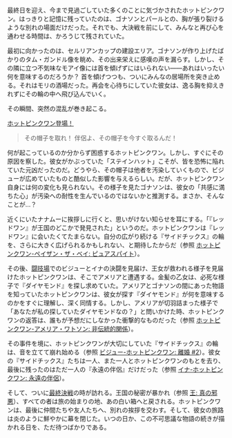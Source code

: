 <!-- title: ホットピンクワン -->
<!-- status: 生存 -->

最終日を迎え、今まで見過ごしていた多くのことに気づかされたホットピンクワン。はっきりと記憶に残っていたのは、ゴナソンとパールとの、胸が張り裂けるような別れの場面だけだった。それでも、大決戦を前にして、みんなと再び心を通わせる時間は、かろうじて残されていた。

最初に向かったのは、セルリアンカップの建設エリア。ゴナソンが作り上げたばかりのタム・ガンドル像を眺め、その出来栄えに感嘆の声を漏らす。しかし、その隣に立つ不気味なモアイ像には首を傾げずにはいられない――あれはいったい何を意味するのだろうか？ 首を傾げつつも、ついにみんなの居場所を突き止める。それはモリの酒場だった。再会を心待ちにしていた彼女は、逸る胸を抑えきれずにその輪の中へ飛び込んでいく。

その瞬間、突然の混乱が巻き起こる。

[ホットピンクワン登場！](#embed:https://www.youtube.com/live/pH9lSCrTVMY?si=x4Ho305cyOfZiPj&start=410)

> その帽子を取れ！
> 伴侶よ、その帽子を今すぐ取るんだ！

何が起こっているのか分からず困惑するホットピンクワン。しかし、すぐにその原因を察した。彼女がかぶっていた「ステインハット」こそが、皆を恐怖に陥れていた元凶だったのだ。どうやら、その帽子は他者を汚染していくもので、ビジューが広めていたものと酷似した影響を与えるらしい。だが、ホットピンクワン自身には何の変化も見られない。その様子を見たゴナソンは、彼女の「共感に満ちた心」が汚染への耐性を生んでいるのではないかと推測する。まさか、そんなことが…？

近くにいたナナムーに挨拶しに行くと、思いがけない知らせを耳にする。「『レッドワン』が王国のどこかで発見された」というのだ。ホットピンクワンは『レッドワン』に会いたくてたまらない。自分の広がり続ける『サイドチックス』の輪を、さらに大きく広げられるかもしれない、と期待したからだ（参照 [ホットピンクワン-ペイザン・ザ・ベイ: ピュアスパイト](#edge:bae-irys)）。

その後、[闘技場](https://www.youtube.com/live/pH9lSCrTVMY?feature=shared&t=1056)でのビジューとイナの決闘を見届け、王女が救われる様子を見届けたホットピンクワンは、そこでアメリアと遭遇する。金髪の乙女は、必死な様子で『ダイヤモンド』を探し求めていた。アメリアとゴナソンの間にあった物語を知っていたホットピンクワンは、彼女が探す『ダイヤモンド』が何を意味するのかをすぐに理解し、深く同情する。しかし、アメリアが切羽詰まった様子で「あなたが私の探していたダイヤモンドなの？」と問いかけた時、ホットピンクワンの返答は、誰もが予想だにしなかった衝撃的なものだった（参照 [ホットピンクワン-アメリア・ワトソン: 非伝統的関係](#edge:ame-irys)）。

その事件を境に、ホットピンクワンが大切にしていた『サイドチックス』の輪は、音を立てて崩れ始める（参照 [ビジュー-ホットピンクワン: 離婚 #2](#edge:bijou-irys)）。彼女の『サイドチックス』たちは一人、また一人とホットピンクワンのもとを去り、最後に残ったのはただ一人の『永遠の伴侶』だけだった（参照 [イナ-ホットピンクワン: 永遠の伴侶](#edge:irys-ina)）。

そして、ついに[最終決戦](https://www.youtube.com/live/pH9lSCrTVMY?feature=shared&t=4287)の時が訪れる。王国の秘密が暴かれ（参照 [王: 真の邪悪](#node:king)）、すべての者は旅の始まりの地、あの白い箱へと戻される。ホットピンクワンは、最後に仲間たちや友人たちへ、別れの挨拶を交わす。そして、彼女の旅路は炎のように鮮やかに幕を閉じた。いつの日か、この不可思議な物語の続きが描かれる日を、ただ待つばかりである。
